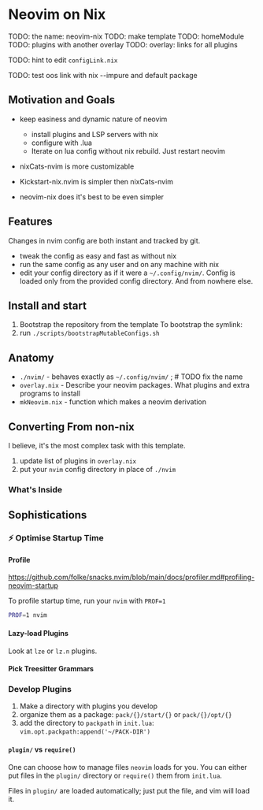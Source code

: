 # Neovim on Nix

TODO: the name: neovim-nix
TODO: make template
TODO: homeModule
TODO: plugins with another overlay
TODO: overlay: links for all plugins

TODO: hint to edit `configLink.nix`

TODO: test oos link with nix --impure and default package

## Motivation and Goals

- keep easiness and dynamic nature of neovim
  - install plugins and LSP servers with nix
  - configure with .lua
  - Iterate on lua config without nix rebuild. Just restart neovim

- nixCats-nvim is more customizable
- Kickstart-nix.nvim is simpler then nixCats-nvim
- neovim-nix does it's best to be even simpler

## Features

Changes in nvim config are both instant and tracked by git.

- tweak the config as easy and fast as without nix
- run the same config as any user and on any machine with nix
- edit your config directory as if it were a `~/.config/nvim/`. Config is loaded only from the provided config directory. And from nowhere else.

## Install and start
1. Bootstrap the repository from the template
To bootstrap the symlink:
2. run `./scripts/bootstrapMutableConfigs.sh`

## Anatomy

- `./nvim/` - behaves exactly as `~/.config/nvim/`
; # TODO fix the name
- `overlay.nix` - Describe your neovim packages. What plugins and extra programs to install
- `mkNeovim.nix` - function which makes a neovim derivation

## Converting From non-nix

I believe, it's the most complex task with this template.

1. update list of plugins in `overlay.nix`
2. put your `nvim` config directory in place of `./nvim`

### What's Inside

## Sophistications

### :zap: Optimise Startup Time

#### Profile

https://github.com/folke/snacks.nvim/blob/main/docs/profiler.md#profiling-neovim-startup

To profile startup time, run your `nvim` with `PROF=1`
```sh
PROF=1 nvim
```

#### Lazy-load Plugins

Look at `lze` or `lz.n` plugins.

#### Pick Treesitter Grammars

### Develop Plugins

1. Make a directory with plugins you develop
2. organize them as a package: `pack/{}/start/{}` or `pack/{}/opt/{}`
3. add the directory to `packpath` in `init.lua`: `vim.opt.packpath:append('~/PACK-DIR')`

#### `plugin/` vs `require()`
One can choose how to manage files `neovim` loads for you. You can either put files
in the `plugin/` directory or `require()` them from `init.lua`.

Files in `plugin/` are loaded automatically; just put the file, and vim will load it.
